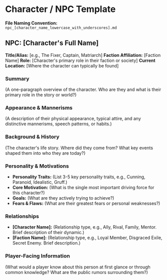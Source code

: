 # Character / NPC Template

**File Naming Convention:** `npc_[character_name_lowercase_with_underscores].md`

## NPC: [Character's Full Name]

**Title/Alias:** [e.g., The Fixer, Captain, Matriarch]
**Faction Affiliation:** [Faction Name]
**Role:** [Character's primary role in their faction or society]
**Current Location:** [Where the character can typically be found]

### Summary

(A one-paragraph overview of the character. Who are they and what is their primary role in the story or world?)

### Appearance & Mannerisms

(A description of their physical appearance, typical attire, and any distinctive mannerisms, speech patterns, or habits.)

### Background & History

(The character's life story. Where did they come from? What key events shaped them into who they are today?)

### Personality & Motivations

- **Personality Traits:** (List 3-5 key personality traits, e.g., Cunning, Paranoid, Idealistic, Gruff.)
- **Core Motivation:** (What is the single most important driving force for this character?)
- **Goals:** (What are they actively trying to achieve?)
- **Fears & Flaws:** (What are their greatest fears or personal weaknesses?)

### Relationships

- **[Character Name]:** (Relationship type, e.g., Ally, Rival, Family, Mentor. Brief description of their dynamic.)
- **[Faction Name]:** (Relationship type, e.g., Loyal Member, Disgraced Exile, Secret Enemy. Brief description.)

### Player-Facing Information

(What would a player know about this person at first glance or through common knowledge? What are the public rumors surrounding them?)
